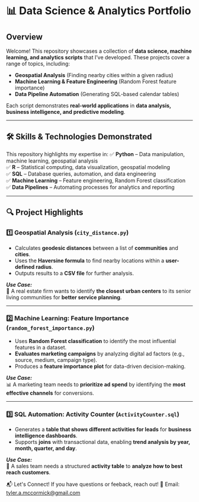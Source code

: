 # 📊 Data Science & Analytics Portfolio

## **Overview**
Welcome! This repository showcases a collection of **data science, machine learning, and analytics scripts** that I’ve developed. These projects cover a range of topics, including:
- **Geospatial Analysis** (Finding nearby cities within a given radius)
- **Machine Learning & Feature Engineering** (Random Forest feature importance)
- **Data Pipeline Automation** (Generating SQL-based calendar tables)

Each script demonstrates **real-world applications** in **data analysis, business intelligence, and predictive modeling**.

---

## **🛠 Skills & Technologies Demonstrated**
This repository highlights my expertise in:
✅ **Python** – Data manipulation, machine learning, geospatial analysis  
✅ **R** – Statistical computing, data visualization, geospatial modeling  
✅ **SQL** – Database queries, automation, and data engineering  
✅ **Machine Learning** – Feature engineering, Random Forest classification  
✅ **Data Pipelines** – Automating processes for analytics and reporting  

---

## **🔍 Project Highlights**

### **1️⃣ Geospatial Analysis (`city_distance.py`)**
- Calculates **geodesic distances** between a list of **communities** and **cities**.
- Uses the **Haversine formula** to find nearby locations within a **user-defined radius**.
- Outputs results to a **CSV file** for further analysis.

**_Use Case:_**  
📍 A real estate firm wants to identify **the closest urban centers** to its senior living communities for **better service planning**.

---

### **2️⃣ Machine Learning: Feature Importance (`random_forest_importance.py`)**
- Uses **Random Forest classification** to identify the most influential features in a dataset.
- **Evaluates marketing campaigns** by analyzing digital ad factors (e.g., source, medium, campaign type).
- Produces a **feature importance plot** for data-driven decision-making.

**_Use Case:_**  
📊 A marketing team needs to **prioritize ad spend** by identifying the **most effective channels** for conversions.

---

### **3️⃣ SQL Automation: Activity Counter (`ActivityCounter.sql`)**
- Generates a **table that shows different activities for leads** for **business intelligence dashboards**.
- Supports **joins** with transactional data, enabling **trend analysis by year, month, quarter, and day**.

**_Use Case:_**  
📅 A sales team needs a structured **activity table** to **analyze how to best reach customers**.

📬 Let's Connect!
If you have questions or feeback, reach out!
📧 Email: tyler.a.mccormick@gmail.com
